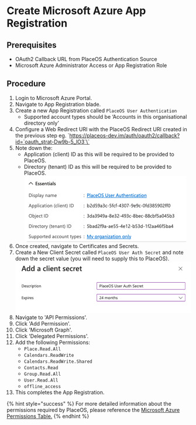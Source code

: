 # Create Microsoft Azure App Registration

## Prerequisites

* OAuth2 Callback URL from PlaceOS Authentication Source
* Microsoft Azure Administrator Access or App Registration Role

## Procedure

1. Login to Microsoft Azure Portal.
2. Navigate to App Registration blade.
3. Create a new App Registration called `PlaceOS User Authentication`
   * Supported account types should be ‘Accounts in this organisational directory only’
4. Configure a Web Redirect URI with the PlaceOS Redirect URI created in the previous step eg. \`https://placeos-dev.im/auth/oauth2/callback?id=`oauth_strat-Dw9b-5_lO3`\`
5. Note down the:
   * Application (client) ID as this will be required to be provided to PlaceOS.
   * Directory (tenant) ID as this will be required to be provided to PlaceOS.\
     ![](<../../../.gitbook/assets/image (19) (1).png>)
6. Once created, navigate to Certificates and Secrets.
7. Create a New Client Secret called `PlaceOS User Auth Secret` and note down the secret value (you will need to supply this to PlaceOS).\
   ![](<../../../.gitbook/assets/image (18) (1).png>)
8. Navigate to 'API Permissions'.
9. Click 'Add Permission'.
10. Click 'Microsoft Graph'.
11. Click 'Delegated Permissions'.
12. Add the following Permissions:
    * `Place.Read.All`
    * `Calendars.ReadWrite`
    * `Calendars.ReadWrite.Shared`
    * `Contacts.Read`
    * `Group.Read.All`
    * `User.Read.All`
    * `offline_access`
13. This completes the App Registration.

{% hint style="success" %}
For more detailed information about the permissions required by PlaceOS, please reference the [Microsoft Azure Permissions Table.](../../../reference/microsoft-azure-permissions.md)
{% endhint %}
